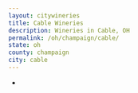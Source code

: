 ```yaml
---
layout: citywineries
title: Cable Wineries
description: Wineries in Cable, OH
permalink: /oh/champaign/cable/
state: oh
county: champaign
city: cable
---
```

-
